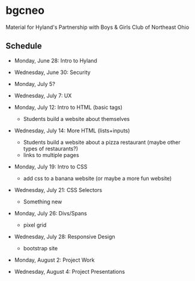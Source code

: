 # bgcneo
Material for Hyland's Partnership with Boys &amp; Girls Club of Northeast Ohio

## Schedule
- Monday, June 28: Intro to Hyland
- Wednesday, June 30: Security

- Monday, July 5?
- Wednesday, July 7: UX

- Monday, July 12: Intro to HTML (basic tags)
    - Students build a website about themselves
- Wednesday, July 14: More HTML (lists+inputs)
    - Students build a website about a pizza restaurant (maybe other types of restaurants?)
    - links to multiple pages

- Monday, July 19: Intro to CSS
    - add css to a banana website (or maybe a more fun website)
- Wednesday, July 21: CSS Selectors
    - Something new

- Monday, July 26: Divs/Spans
    - pixel grid
- Wednesday, July 28: Responsive Design
    - bootstrap site

- Monday, August 2: Project Work
- Wednesday, August 4: Project Presentations
